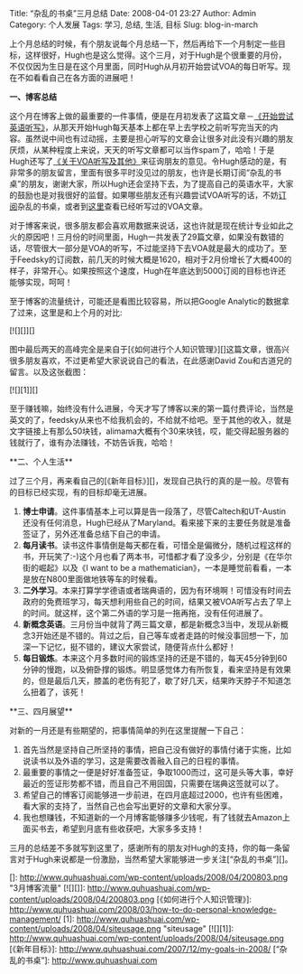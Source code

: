 Title: “杂乱的书桌”三月总结
Date: 2008-04-01 23:27
Author: Admin
Category: 个人发展
Tags: 学习, 总结, 生活, 目标
Slug: blog-in-march

上个月总结的时候，有个朋友说每个月总结一下，然后再给下一个月制定一些目标，这样很好，Hugh也是这么觉得。这个三月，对于Hugh是个很重要的月份，不仅仅因为生日是在这个月里面，同时Hugh从月初开始尝试VOA的每日听写。现在不如看看自己在各方面的进展吧！

</p>

**一、博客总结**

这个月在博客上做的最重要的一件事情，便是在月初发表了这篇文章－[《开始尝试英语听写》][]，从那天开始Hugh每天基本上都在早上去学校之前听写完当天的内容。虽然说中间也有过动摇，主要是担心听写的文章会让很多对此没有兴趣的朋友厌烦，从某种程度上来说，天天的听写文章都可以当作spam了，哈哈！于是Hugh还写了[《关于VOA听写及其他》][]来征询朋友的意见。令Hugh感动的是，有非常多的朋友留言，里面有很多平时没见过的朋友，也许是长期订阅“杂乱的书桌”的朋友，谢谢大家，所以Hugh还会坚持下去，为了提高自己的英语水平，大家的鼓励也是对我很好的监督。如果哪些朋友还有兴趣尝试VOA听写的话，不妨[订阅][]杂乱的书桌，或者到[这里][]查看已经听写过的VOA文章。

</p>

对于博客来说，很多朋友都会喜欢用数据来说话，这也许就是现在统计专业如此之火的原因吧！三月份的时间里面，Hugh一共发表了29篇文章，如果没有数错的话，尽管很大一部分是VOA的听写，不过能坚持下去VOA就是最大的成功了。至于Feedsky的订阅数，前几天的时候大概是1620，相对于2月份增长了大概400的样子，非常开心。如果按照这个速度，Hugh在年底达到5000订阅的目标也许还能够实现，呵呵！

</p>

至于博客的流量统计，可能还是看图比较容易，所以把Google
Analytic的数据拿了过来，这里是和上个月的对比:

[![][]][]

图中最后两天的高峰完全是来自于[《如何进行个人知识管理》][]这篇文章，很高兴很多朋友喜欢，不过更希望大家说说自己的看法，在此感谢David
Zou和古道兄的留言。以及这张截图：

[![][1]][]

</p>

至于赚钱嘛，始终没有什么进展，今天才写了博客以来的第一篇付费评论，当然是英文的了，feedsky从来也不给我机会的，不给就不给吧。至于其他的收入，就是文字链接上有那么50块钱，alimama大概有个30来块钱，哎，能交得起服务器的钱就行了，谁有办法赚钱，不妨告诉我，哈哈！

</p>
**二、个人生活**

过了三个月，再来看自己的[《新年目标》][]，发现自己执行的真的是一般。尽管有的目标已经实现，有的目标却毫无进展。

1.  **博士申请**。这件事情基本上可以算是告一段落了，尽管Caltech和UT-Austin还没有任何消息，Hugh已经从了Maryland。看来接下来的主要任务就是准备签证了，另外还准备总结下自己的申请。
2.  **每月读书**。读书这件事情倒是每天都在看，可惜全是偏微分，随机过程这样的书，开玩笑了:-)这个月也看了两本书，可惜都才看了没多少，分别是《在华尔街的崛起》以及《I
    want to be a
    mathematician》，一本是睡觉前看看，一本是放在N800里面做地铁等车的时候看。
3.  **二外学习**。本来打算学学德语或者瑞典语的，因为有环境啊！可惜没有时间去政府的免费班学习，每天想利用些自己的时间，结果又被VOA听写占去了早上的时间。就这样，这个第二外语的学习是一拖再拖，没有任何进展了。
4.  **新概念英语**。三月份当中就背了两三篇文章，都是新概念3当中，发现从新概念3开始还是不错的。背过之后，自己等车或者走路的时候没事回想一下，加深一下记忆，挺不错的，建议大家尝试，随便背点什么都好！
5.  **每日锻炼**。本来这个月多数时间的锻炼坚持的还是不错的，每天45分钟到60分钟的慢跑，以及俯卧撑的锻炼。明显感觉体力有所恢复，看来坚持是有效果的，但是最后几天，膝盖的老伤有犯了，歇了好几天，结果昨天脖子不知道怎么扭着了，该死！

</p>
**三、四月展望**

对新的一月还是有些期望的，把事情简单的列在这里提醒一下自己：

</p>

1.  首先当然是坚持自己所坚持的事情，把自己没有做好的事情付诸于实施，比如说读书以及外语的学习，这是需要改善融入自己的日程的事情。
2.  最重要的事情之一便是好好准备签证，争取1000而过，这可是头等大事，幸好最近的签证形势都不错，而且自己不用回国，只需要在瑞典这签就可以了。
3.  希望自己的博客订阅能够进一步前进，在四月底超过2000，也许有些困难，看大家的支持了，当然自己也会写出更好的文章和大家分享。
4.  我也想赚钱，不知道新的一个月博客能够赚多少钱呢，有了钱就去Amazon上面买书去，希望到月底有些收获吧，大家多多支持！

</p>

三月的总结差不多就写到这里了，感谢所有的朋友对Hugh的支持，你的每一条留言对于Hugh来说都是一份激励，当然希望大家能够进一步关注[“杂乱的书桌”][]。

</p>

  [《开始尝试英语听写》]: http://www.quhuashuai.com/2008/03/start-practising-english-dictation/
  [《关于VOA听写及其他》]: http://www.quhuashuai.com/2008/03/review-on-the-voa-dictation/
  [订阅]: http://feed.quhuashuai.com
  [这里]: http://www.quhuashuai.com/category/english/
  []: http://www.quhuashuai.com/wp-content/uploads/2008/04/200803.png
    "3月博客流量"
  [![][]]: http://www.quhuashuai.com/wp-content/uploads/2008/04/200803.png
  [《如何进行个人知识管理》]: http://www.quhuashuai.com/2008/03/how-to-do-personal-knowledge-management/
  [1]: http://www.quhuashuai.com/wp-content/uploads/2008/04/siteusage.png
    "siteusage"
  [![][1]]: http://www.quhuashuai.com/wp-content/uploads/2008/04/siteusage.png
  [《新年目标》]: http://www.quhuashuai.com/2007/12/my-goals-in-2008/
  [“杂乱的书桌”]: http://www.quhuashuai.com
